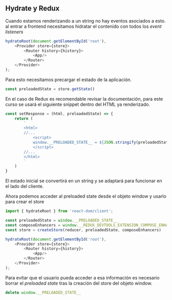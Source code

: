 ## Hydrate y Redux

Cuando estamos renderizando a un string no hay eventos asociados a esto. al entrar a frontend necesitamos hidratar el contenido con todos los *event listeners*

```javascript
hydrateRoot(document.getElementById('root'), 
    <Provider store={store}>
        <Router history={history}>
            <App/>
        </Router>
    </Provider>
);
```

Para esto necesitamos precargar el estado de la aplicación.

```javascript
const preloadedState = store.getState()
```

En el caso de Redux es recomendable revisar la documentación, para este curso se usará el siguiente snippet dentro del HTML ya renderizado.

```javascript
const setResponse = (html, preloadedState) => {
    return (
        `
        <html>
        //...
            <script>
            window.__PRELOADED_STATE__ = ${JSON.stringify(preloadedState).replace(/</g, '\\u003c')}
            </script>
        //...
        </html>
        `
    )
}
```

El estado inicial se convertirá en un string y se adaptará para funcionar en el lado del cliente.

Ahora podemos acceder al preloaded state desde el objeto window y usarlo para crear el store

```javascript
import { hydrateRoot } from 'react-dom/client';

const preloadedState = window.__PRELOADED_STATE__
const composeEnhancers = window.__REDUX_DEVTOOLS_EXTENSION_COMPOSE_ENHANCERS__
const store = createStore(reducer, preloadedState, composeEnhancers)

hydrateRoot(document.getElementById('root'), 
    <Provider store={store}>
        <Router history={history}>
            <App/>
        </Router>
    </Provider>
);

```

Para evitar que el usuario pueda acceder a esa información es necesario borrar el *preloaded state* tras la creación del store del objeto window.

```javascript
delete window.__PRELOADED_STATE__
```